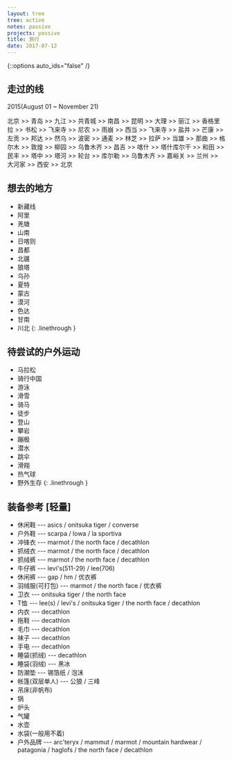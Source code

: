 ```yaml
---
layout: tree
tree: active
notes: passive
projects: passive
title: 旅行
date: 2017-07-12
---
```



{::options auto_ids="false" /}


## 走过的线

2015(August 01 ~ November 21)

北京 >> 青岛 >> 九江 >> 共青城 >> 南昌 >> 昆明 >> 大理 >> 丽江 >> 香格里拉 >> 书松 >> 飞来寺 >> 尼农 >> 雨崩 >> 西当 >> 飞来寺 >> 盐井 >> 芒康 >> 左贡 >> 邦达 >> 然乌 >> 波密 >> 通麦 >> 林芝 >> 拉萨 >> 当雄 >> 那曲 >> 格尔木 >> 敦煌 >> 柳园 >> 乌鲁木齐 >> 昌吉 >> 喀什 >> 塔什库尔干 >> 和田 >> 民丰 >> 塔中 >> 塔河 >> 轮台 >> 库尔勒 >> 乌鲁木齐 >> 嘉峪关 >> 兰州 >> 大河家 >> 西安 >> 北京

## 想去的地方

* 新藏线
* 阿里
* 羌塘
* 山南
* 日喀则
* 昌都
* 北疆
* 狼塔
* 乌孙
* 夏特
* 蒙古
* 漠河
* 色达
* 甘南
* 川北
{: .linethrough }

## 待尝试的户外运动

* 马拉松
* 骑行中国
* 游泳
* 滑雪
* 骑马
* 徒步
* 登山
* 攀岩
* 蹦极
* 潜水
* 跳伞
* 滑翔
* 热气球
* 野外生存
{: .linethrough }

## 装备参考 [轻量]

* 休闲鞋 --- asics / onitsuka tiger / converse
* 户外鞋 --- scarpa / lowa / la sportiva
* 冲锋衣 --- marmot / the north face / decathlon
* 抓绒衣 --- marmot / the north face / decathlon
* 抓绒裤 --- marmot / the north face / decathlon
* 牛仔裤 --- levi's(511-29) / lee(706)
* 休闲裤 --- gap / hm / 优衣裤
* 羽绒服(可打包) --- marmot / the north face / 优衣裤
* 卫衣 --- onitsuka tiger / the north face
* T恤 --- lee(s) / levi's / onitsuka tiger / the north face / decathlon
* 内衣 --- decathlon
* 拖鞋 --- decathlon
* 毛巾 --- decathlon
* 袜子 --- decathlon
* 手电 --- decathlon
* 睡袋(抓绒) --- decathlon
* 睡袋(羽绒) --- 黑冰
* 防潮垫 --- 锡箔纸 / 泡沫
* 帐篷(双层单人) --- 公狼 / 三峰
* 吊床(非帆布)
* 锅
* 炉头
* 气罐
* 水壶
* 水袋(一般用不着)
* 户外品牌 --- arc'teryx / mammut / marmot / mountain hardwear / patagonia / haglofs / the north face / decathlon

